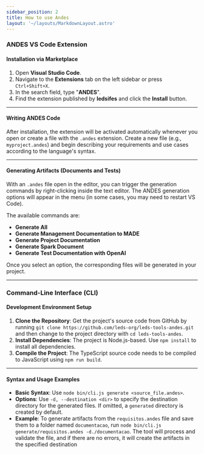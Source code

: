 ```yaml
---
sidebar_position: 2
title: How to use Andes
layout: '~/layouts/MarkdownLayout.astro'
---
```


### ANDES VS Code Extension

#### Installation via Marketplace
1.  Open **Visual Studio Code**.
2.  Navigate to the **Extensions** tab on the left sidebar or press `Ctrl+Shift+X`.
3.  In the search field, type "**ANDES**".
4.  Find the extension published by **ledsifes** and click the **Install** button.

---

#### Writing ANDES Code
After installation, the extension will be activated automatically whenever you open or create a file with the `.andes` extension. Create a new file (e.g., `myproject.andes`) and begin describing your requirements and use cases according to the language's syntax.

---

#### Generating Artifacts (Documents and Tests)
With an `.andes` file open in the editor, you can trigger the generation commands by right-clicking inside the text editor. The ANDES generation options will appear in the menu (in some cases, you may need to restart VS Code).

The available commands are:
* **Generate All** 
* **Generate Management Documentation to MADE** 
* **Generate Project Documentation** 
* **Generate Spark Document** 
* **Generate Test Documentation with OpenAI** 

Once you select an option, the corresponding files will be generated in your project.

---

### Command-Line Interface (CLI)

#### Development Environment Setup
1.  **Clone the Repository**: Get the project's source code from GitHub by running `git clone https://github.com/leds-org/leds-tools-andes.git` and then change to the project directory with `cd leds-tools-andes`.
2.  **Install Dependencies**: The project is Node.js-based. Use `npm install` to install all dependencies.
3.  **Compile the Project**: The TypeScript source code needs to be compiled to JavaScript using `npm run build`.

---

#### Syntax and Usage Examples
* **Basic Syntax**: Use `node bin/cli.js generate <source_file.andes>`.
* **Options**: Use `-d, --destination <dir>` to specify the destination directory for the generated files. If omitted, a `generated` directory is created by default.
* **Example**: To generate artifacts from the `requisitos.andes` file and save them to a folder named `documentacao`, run `node bin/cli.js generate/requisitos.andes -d./documentacao`. The tool will process and validate the file, and if there are no errors, it will create the artifacts in the specified destination

